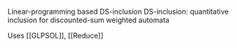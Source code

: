Linear-programming based DS-inclusion
DS-inclusion: quantitative inclusion for discounted-sum weighted automata

Uses [[GLPSOL]], [[Reduce]]